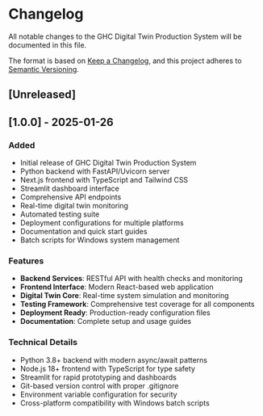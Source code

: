 # Changelog

All notable changes to the GHC Digital Twin Production System will be documented in this file.

The format is based on [Keep a Changelog](https://keepachangelog.com/en/1.0.0/),
and this project adheres to [Semantic Versioning](https://semver.org/spec/v2.0.0.html).

## [Unreleased]

## [1.0.0] - 2025-01-26

### Added
- Initial release of GHC Digital Twin Production System
- Python backend with FastAPI/Uvicorn server
- Next.js frontend with TypeScript and Tailwind CSS
- Streamlit dashboard interface
- Comprehensive API endpoints
- Real-time digital twin monitoring
- Automated testing suite
- Deployment configurations for multiple platforms
- Documentation and quick start guides
- Batch scripts for Windows system management

### Features
- **Backend Services**: RESTful API with health checks and monitoring
- **Frontend Interface**: Modern React-based web application
- **Digital Twin Core**: Real-time system simulation and monitoring
- **Testing Framework**: Comprehensive test coverage for all components
- **Deployment Ready**: Production-ready configuration files
- **Documentation**: Complete setup and usage guides

### Technical Details
- Python 3.8+ backend with modern async/await patterns
- Node.js 18+ frontend with TypeScript for type safety
- Streamlit for rapid prototyping and dashboards
- Git-based version control with proper .gitignore
- Environment variable configuration for security
- Cross-platform compatibility with Windows batch scripts